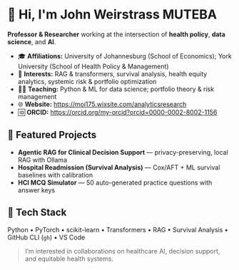 # 👋 Hi, I'm John Weirstrass MUTEBA

**Professor & Researcher** working at the intersection of **health policy**, **data science**, and **AI**.

- 🎓 **Affiliations:** University of Johannesburg (School of Economics); York University (School of Health Policy & Management)  
- 🔬 **Interests:** RAG & transformers, survival analysis, health equity analytics, systemic risk & portfolio optimization  
- 🧑‍🏫 **Teaching:** Python & ML for data science; portfolio theory & risk management  
- 🌐 **Website:** https://moi175.wixsite.com/analyticsresearch  
- 🆔 **ORCID:** https://orcid.org/my-orcid?orcid=0000-0002-8002-1156

## 🌟 Featured Projects
- **Agentic RAG for Clinical Decision Support** — privacy-preserving, local RAG with Ollama  
- **Hospital Readmission (Survival Analysis)** — Cox/AFT + ML survival baselines with calibration  
- **HCI MCQ Simulator** — 50 auto-generated practice questions with answer keys  

## 🧰 Tech Stack
Python • PyTorch • scikit-learn • Transformers • RAG • Survival Analysis • GitHub CLI (`gh`) • VS Code

> I’m interested in collaborations on healthcare AI, decision support, and equitable health systems.
